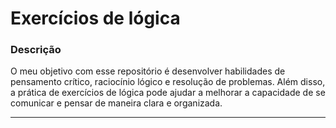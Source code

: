# Exercícios de lógica

### Descrição

O meu objetivo com esse repositório é desenvolver habilidades de pensamento crítico, raciocínio lógico e resolução de problemas. Além disso, a prática de exercícios de lógica pode ajudar a melhorar a capacidade de se comunicar e pensar de maneira clara e organizada.

---

